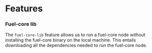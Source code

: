 # Features

### Fuel-core lib

The `fuel-core-lib` feature allows us to run a fuel-core node without installing the fuel-core binary on the local machine. This entails downloading all the dependencies needed to run the fuel-core node.